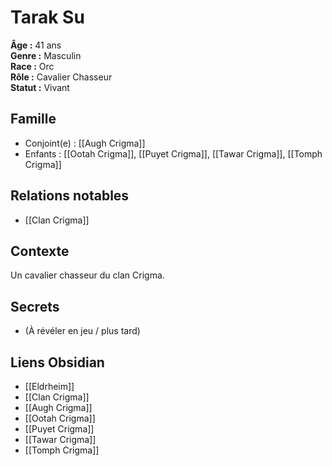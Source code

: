 # Tarak Su

**Âge :** 41 ans  
**Genre :** Masculin  
**Race :** Orc  
**Rôle :** Cavalier Chasseur  
**Statut :** Vivant

## Famille
- Conjoint(e) : [[Augh Crigma]]
- Enfants : [[Ootah Crigma]], [[Puyet Crigma]], [[Tawar Crigma]], [[Tomph Crigma]]

## Relations notables
- [[Clan Crigma]]

## Contexte
Un cavalier chasseur du clan Crigma.

## Secrets
- (À révéler en jeu / plus tard)

## Liens Obsidian
- [[Eldrheim]]
- [[Clan Crigma]]
- [[Augh Crigma]]
- [[Ootah Crigma]]
- [[Puyet Crigma]]
- [[Tawar Crigma]]
- [[Tomph Crigma]]
